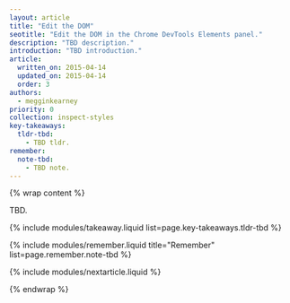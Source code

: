 ```yaml
---
layout: article
title: "Edit the DOM"
seotitle: "Edit the DOM in the Chrome DevTools Elements panel."
description: "TBD description."
introduction: "TBD introduction."
article:
  written_on: 2015-04-14
  updated_on: 2015-04-14
  order: 3
authors:
  - megginkearney
priority: 0
collection: inspect-styles
key-takeaways:
  tldr-tbd:
    - TBD tldr.
remember:
  note-tbd:
    - TBD note.
---
```

{% wrap content %}

TBD.

{% include modules/takeaway.liquid list=page.key-takeaways.tldr-tbd %}

{% include modules/remember.liquid title="Remember" list=page.remember.note-tbd %}

{% include modules/nextarticle.liquid %}

{% endwrap %}
